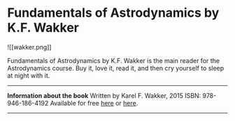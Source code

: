 # Fundamentals of Astrodynamics by K.F. Wakker

![[wakker.png]]

Fundamentals of Astrodynamics by K.F. Wakker is the main reader for the Astrodynamics course. Buy it, love it, read it, and then cry yourself to sleep at night with it.
___

**Information about the book**
Written by Karel F. Wakker, 2015
ISBN: 978-946-186-4192
Available for free [here](https://repository.tudelft.nl/islandora/object/uuid%3A3fc91471-8e47-4215-af43-718740e6694e) or [here](https://www.researchgate.net/publication/272507882_Fundamentals_of_Astrodynamics).
___